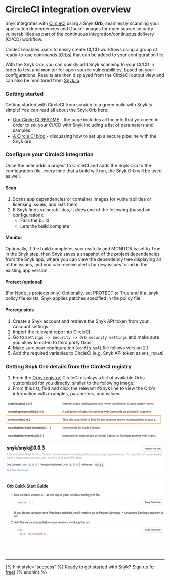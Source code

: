 # CircleCI integration overview

Snyk integrates with [CircleCI](https://circleci.com/) using a Snyk **Orb**, seamlessly scanning your application dependencies and Docker images for open source security vulnerabilities as part of the continuous integration/continuous delivery \(CI/CD\) workflow.

CircleCI enables users to easily create CI/CD workflows using a group of ready-to-use commands \([Orbs](https://circleci.com/orbs/)\) that can be added to your configuration file.

With the Snyk Orb, you can quickly add Snyk scanning to your CI/CD in order to test and monitor for open source vulnerabilities, based on your configurations. Results are then displayed from the CircleCI output view and can also be monitored from [Snyk.io](http://app.snyk.io/).

### Getting started

Getting started with CircleCI from scratch to a green build with Snyk is simple! You can read all about the Snyk Orb here:

* [Our Circle CI README](https://circleci.com/orbs/registry/orb/snyk/snyk) - the page includes all the info that you need in order to set your CI/CD with Snyk including a list of parameters and samples.
* [A Circle CI blog](https://circleci.com/blog/adding-application-and-image-scanning-to-your-cicd-pipeline/) - discussing how to set up a secure pipeline with the Snyk orb.

### Configure your CircleCI integration

Once the user adds a project to CircleCI and adds the Snyk Orb to the configuration file, every time that a build will run, the Snyk Orb will be used as well.

#### Scan

1. Scans app dependencies or container images for vulnerabilities or licensing issues, and lists them.
2. If Snyk finds vulnerabilities, it does one of the following \(based on configuration\):
   * Fails the build
   * Lets the build complete

#### **Monitor**

Optionally, if the build completes successfully and MONITOR is set to True in the Snyk step, then Snyk saves a snapshot of the project dependencies from the Snyk app, where you can view the dependency tree displaying all of the issues, and you can receive alerts for new issues found in the existing app version.

#### **Protect \(optional\)**

\(For Node.js projects only\) Optionally, set PROTECT to True and if a .snyk policy file exists, Snyk applies patches specified in the policy file.

#### **Prerequisites**

1. Create a Snyk account and retrieve the Snyk API token from your Account settings.
2. Import the relevant repo into CircleCI.
3. Go to `Settings -> Security -> Orb security settings` and make sure you allow to opt-in to third party Orbs.
4. Make sure your configuration \(`config.yml`\) file follows version 2.1.
5. Add the required variables to CircleCI \(e.g. Snyk API token as `API_TOKEN`\)

### Getting Snyk Orb details from the CircleCI registry

1. From the [Orbs registry](https://circleci.com/orbs/registry/), CircleCI displays a list of available Orbs customized for you directly, similar to the following image:
2. From this list, find and click the relevant \#Snyk line to view the Orb's information with examples, parameters, and values:

![](../../.gitbook/assets/uuid-10d3ba7f-799b-45a9-5c8e-b2abe9aab955-en.png)

![](../../.gitbook/assets/uuid-ce212e67-b7ac-3cf7-4772-c84f6897aed9-en.png)

 
<br><br><hr>

{% hint style="success" %}
Ready to get started with Snyk? [Sign up for free!](https://snyk.io/login?cta=sign-up&loc=footer&page=support_docs_page)
{% endhint %}